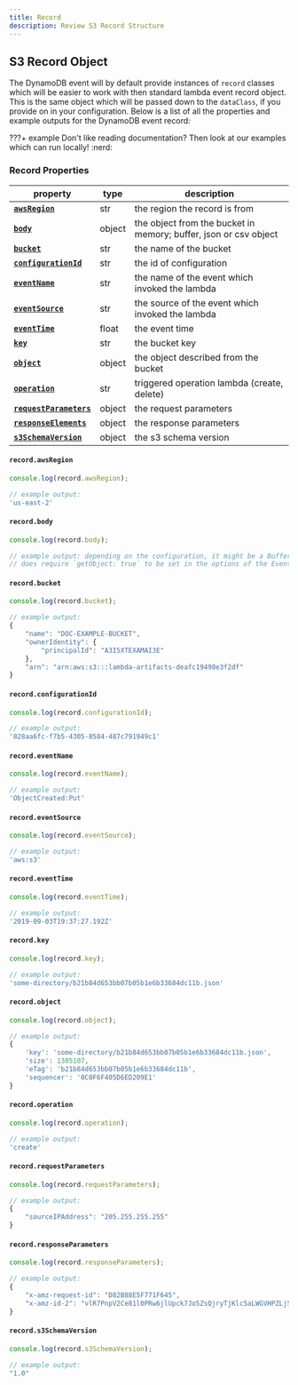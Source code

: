 ```yaml
---
title: Record
description: Review S3 Record Structure
---
```


## S3 Record Object

The DynamoDB event will by default provide instances of `record` classes which will be easier to work with then standard lambda event record object. This is the same object which will be passed down to the `dataClass`, if you provide on in your configuration. Below is a list of all the properties and example outputs for the DynamoDB event record:

???+ example
    Don't like reading documentation? Then look at our examples which can run locally! :nerd:

### Record Properties

| property                                                                        | type  | description                                                      |
|---------------------------------------------------------------------------------|-------|------------------------------------------------------------------|
| **[`awsRegion`]({{web.url}}/node/s3/record/#record.awsRegion)**                 | str   | the region the record is from                                    |
| **[`body`]({{web.url}}/node/s3/record/#record.body)**                           | object| the object from the bucket in memory; buffer, json or csv object |
| **[`bucket`]({{web.url}}/node/s3/record/#record.bucket)**                       | str   | the name of the bucket                                           |
| **[`configurationId`]({{web.url}}/node/s3/record/#record.configurationId)**     | str   | the id of configuration                                          |
| **[`eventName`]({{web.url}}/node/s3/record/#record.eventName)**                 | str   | the name of the event which invoked the lambda                   |
| **[`eventSource`]({{web.url}}/node/s3/record/#record.eventSource)**             | str   | the source of the event which invoked the lambda                 |
| **[`eventTime`]({{web.url}}/node/s3/record/#record.eventTime)**                 | float | the event time                                                   |
| **[`key`]({{web.url}}/node/s3/record/#record.key)**                             | str   | the bucket key                                                   |
| **[`object`]({{web.url}}/node/s3/record/#record.object)**                       | object| the object described from the bucket                             |
| **[`operation`]({{web.url}}/node/s3/record/#record.operation)**                 | str   | triggered operation lambda (create, delete)                      |
| **[`requestParameters`]({{web.url}}/node/s3/record/#record.requestParameters)** | object| the request parameters                                           |
| **[`responseElements`]({{web.url}}/node/s3/record/#record.responseElements)**   | object| the response parameters                                          |
| **[`s3SchemaVersion`]({{web.url}}/node/s3/record/#record.s3SchemaVersion)**     | object| the s3 schema version                                            |


#### `record.awsRegion`

```javascript
console.log(record.awsRegion);

// example output:
'us-east-2'
```

#### `record.body`

```javascript
console.log(record.body);

// example output: depending on the configuration, it might be a Buffer, CSV, or JSON object
// does require `getObject: true` to be set in the options of the EventClient
```

#### `record.bucket`

```javascript
console.log(record.bucket);

// example output:
{
    "name": "DOC-EXAMPLE-BUCKET",
    "ownerIdentity": {
        "principalId": "A3I5XTEXAMAI3E"
    },
    "arn": "arn:aws:s3:::lambda-artifacts-deafc19498e3f2df"
}
```

#### `record.configurationId`

```javascript
console.log(record.configurationId);

// example output:
'828aa6fc-f7b5-4305-8584-487c791949c1'
```

#### `record.eventName`

```javascript
console.log(record.eventName);

// example output:
'ObjectCreated:Put'
```

#### `record.eventSource`

```javascript
console.log(record.eventSource);

// example output:
'aws:s3'
```

#### `record.eventTime`

```javascript
console.log(record.eventTime);

// example output:
'2019-09-03T19:37:27.192Z'
```

#### `record.key`

```javascript
console.log(record.key);

// example output:
'some-directory/b21b84d653bb07b05b1e6b33684dc11b.json'
```

#### `record.object`

```javascript
console.log(record.object);

// example output:
{
    'key': 'some-directory/b21b84d653bb07b05b1e6b33684dc11b.json',
    'size': 1305107,
    'eTag': 'b21b84d653bb07b05b1e6b33684dc11b',
    'sequencer': '0C0F6F405D6ED209E1'
}
```

#### `record.operation`

```javascript
console.log(record.operation);

// example output:
'create'
```

#### `record.requestParameters`

```javascript
console.log(record.requestParameters);

// example output:
{
    "sourceIPAddress": "205.255.255.255"
}
```

#### `record.responseParameters`

```javascript
console.log(record.responseParameters);

// example output:
{
    "x-amz-request-id": "D82B88E5F771F645",
    "x-amz-id-2": "vlR7PnpV2Ce81l0PRw6jlUpck7Jo5ZsQjryTjKlc5aLWGVHPZLj5NeC6qMa0emYBDXOo6QBU0Wo="
}
```

#### `record.s3SchemaVersion`

```javascript
console.log(record.s3SchemaVersion);

// example output:
"1.0"
```

